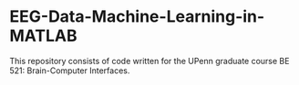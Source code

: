 # EEG-Data-Machine-Learning-in-MATLAB

This repository consists of code written for the UPenn graduate course BE 521: Brain-Computer Interfaces. 
